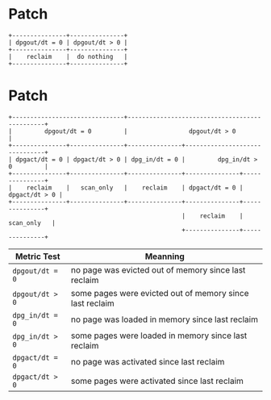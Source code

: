# Patch
```
+---------------+---------------+
| dpgout/dt = 0 | dpgout/dt > 0 |
+---------------+---------------+
|    reclaim    |  do nothing   |
+---------------+---------------+
```
# Patch
```
+-------------------------------+-----------------------------------------------+
|         dpgout/dt = 0         |                 dpgout/dt > 0                 |
+---------------+---------------+---------------+-------------------------------+
| dpgact/dt = 0 | dpgact/dt > 0 | dpg_in/dt = 0 |         dpg_in/dt > 0         |
+---------------+---------------+---------------+---------------+---------------+
|    reclaim    |   scan_only   |    reclaim    | dpgact/dt = 0 | dpgact/dt > 0 |
+---------------+---------------+---------------+---------------+---------------+
                                                |    reclaim    |   scan_only   |
                                                +---------------+---------------+
```
Metric Test     | Meanning
----------------|--------------------------------------------------------
`dpgout/dt = 0` | no page was evicted out of memory since last reclaim
`dpgout/dt > 0` | some pages were evicted out of memory since last reclaim
`dpg_in/dt = 0` | no page was loaded in memory since last reclaim
`dpg_in/dt > 0` | some pages were loaded in memory since last reclaim
`dpgact/dt = 0` | no page was activated since last reclaim
`dpgact/dt > 0` | some pages were activated since last reclaim
